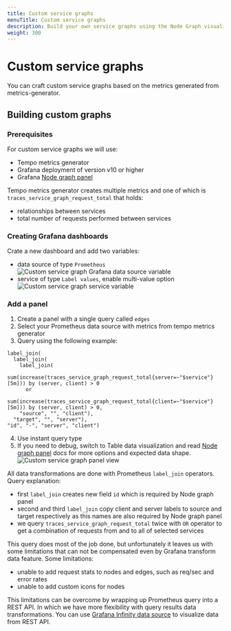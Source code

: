 ```yaml
---
title: Custom service graphs
menuTitle: Custom service graphs
description: Build your own service graphs using the Node Graph visualization from metrics generated by Tempo. 
weight: 300
---
```


# Custom service graphs

You can craft custom service graphs based on the metrics generated from metrics-generator.  

## Building custom graphs


### Prerequisites  

For custom service graphs we will use:
- Tempo metrics generator
- Grafana deployment of version v10 or higher 
- Grafana [Node graph panel](https://grafana.com/docs/grafana/latest/panels-visualizations/visualizations/node-graph/)

Tempo metrics generator creates multiple metrics and one of which is `traces_service_graph_request_total` that holds:
- relationships between services
- total number of requests performed between services

### Creating Grafana dashboards
Crate a new dashboard and add two variables:
- data source of type `Prometheus`
![Custom service graph Grafana data source variable](../custom-service-graph-var-datasource.png)
- service of type `Label values`, enable multi-value option
![Custom service graph service variable](../custom-service-graph-var-service.png)


### Add a panel

1. Create a panel with a single query called `edges`
2. Select your Prometheus data source with metrics from tempo metrics generator
3. Query using the following example:
```
label_join(
  label_join(
    label_join(
      sum(increase(traces_service_graph_request_total{server=~"$service"}[5m])) by (server, client) > 0
      or
      sum(increase(traces_service_graph_request_total{client=~"$service"}[5m])) by (server, client) > 0,
    "source", "", "client"),
  "target", "", "server"), 
"id", "-", "server", "client")
```
4. Use instant query type
5. If you need to debug, switch to Table data visualization and read [Node graph panel](/docs/grafana/latest/panels-visualizations/visualizations/node-graph/) docs for more options and expected data shape.
![Custom service graph panel view](../custom-service-graph-with-query.png)

All data transformations are done with Prometheus `label_join` operators. Query explanation:
- first `label_join` creates new field `id` which is required by Node graph panel
- second and third `label_join` copy client and server labels to source and target respectively as this names are also required by Node graph panel
- we query `traces_service_graph_request_total` twice with `OR` operator to get a combination of requests from and to all of selected services

This query does most of the job done, but unfortunately it leaves us with some limitations that can not be compensated even by Grafana transform data feature. Some limitations:
- unable to add request stats to nodes and edges, such as req/sec and error rates
- unable to add custom icons for nodes

This limitations can be overcome by wrapping up Prometheus query into a REST API. In which we have more flexibility with query results data transformations. You can use [Grafana Infinity data source](/grafana/plugins/yesoreyeram-infinity-datasource/) to visualize data from REST API.